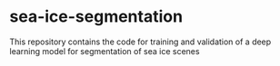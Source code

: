 # sea-ice-segmentation
This repository contains the code for training and validation of a deep learning model for segmentation of sea ice scenes 
